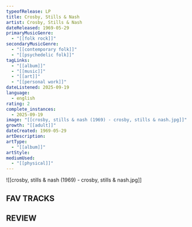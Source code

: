 ```yaml
---
typeofRelease: LP
title: Crosby, Stills & Nash
artist: Crosby, Stills & Nash
dateReleased: 1969-05-29
primaryMusicGenre:
  - "[[folk rock]]"
secondaryMusicGenre:
  - "[[contemporary folk]]"
  - "[[psychedelic folk]]"
tagLinks:
  - "[[album]]"
  - "[[music]]"
  - "[[art]]"
  - "[[personal work]]"
dateListened: 2025-09-19
language:
  - english
rating: 2
complete_instances:
  - 2025-09-19
image: "[[crosby, stills & nash (1969) - crosby, stills & nash.jpg]]"
growth: "[[adult]]"
dateCreated: 1969-05-29
artDescription:
artType:
  - "[[album]]"
artStyle:
mediumUsed:
  - "[[physical]]"
---
```

![[crosby, stills & nash (1969) - crosby, stills & nash.jpg]]
## FAV TRACKS


## REVIEW


